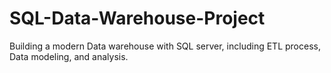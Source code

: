 # SQL-Data-Warehouse-Project
Building a modern Data warehouse with SQL server, including ETL process, Data modeling, and analysis. 
